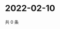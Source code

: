 # 2022-02-10

共 0 条

<!-- BEGIN WEIBO -->
<!-- 最后更新时间 Thu Feb 10 2022 14:10:35 GMT+0800 (China Standard Time) -->

<!-- END WEIBO -->
